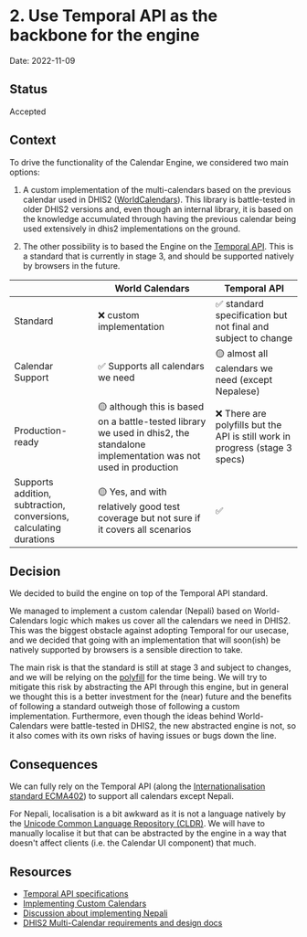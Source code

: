 # 2. Use Temporal API as the backbone for the engine

Date: 2022-11-09

## Status

Accepted

## Context

To drive the functionality of the Calendar Engine, we considered two main options:

1. A custom implementation of the multi-calendars based on the previous calendar used in DHIS2 ([WorldCalendars](https://github.com/kbwood/world-calendars)). This library is battle-tested in older DHIS2 versions and, even though an internal library, it is based on the knowledge accumulated through having the previous calendar being used extensively in dhis2 implementations on the ground.

1. The other possibility is to based the Engine on the [Temporal API](https://tc39.es/proposal-temporal/docs/). This is a standard that is currently in stage 3, and should be supported natively by browsers in the future.

| | World Calendars | Temporal API |
| -- | --- | --- |
| Standard | ❌ custom implementation | ✅  standard specification but not final and subject to change |
| Calendar Support | ✅ Supports all calendars we need | 🟡 almost all calendars we need (except Nepalese) |
| Production-ready | 🟡 although this is based on a battle-tested library we used in dhis2, the standalone implementation was not used in production | ❌ There are polyfills but the API is still work in progress (stage 3 specs) | 
| Supports addition, subtraction, conversions, calculating durations | 🟡 Yes, and with relatively good test coverage but not sure if it covers all scenarios | ✅ |


## Decision

We decided to build the engine on top of the Temporal API standard.

We managed to implement a custom calendar (Nepali) based on World-Calendars logic which makes us cover all the calendars we need in DHIS2. This was the biggest obstacle against adopting Temporal for our usecase, and we decided that going with an implementation that will soon(ish) be natively supported by browsers is a sensible direction to take.

The main risk is that the standard is still at stage 3 and subject to changes, and we will be relying on the [polyfill](https://github.com/js-temporal/temporal-polyfill) for the time being. We will try to mitigate this risk by abstracting the API through this engine, but in general we thought this is a better investment for the (near) future and the benefits of following a standard outweigh those of following a custom implementation. Furthermore, even though the ideas behind World-Calendars were battle-tested in DHIS2, the new abstracted engine is not, so it also comes with its own risks of having issues or bugs down the line.

## Consequences

We can fully rely on the Temporal API (along the [Internationalisation standard ECMA402](https://tc39.es/ecma402)) to support all calendars except Nepali.

For Nepali, localisation is a bit awkward as it is not a language natively by the [Unicode Common Language Repository (CLDR)](https://cldr.unicode.org/index). We will have to manually localise it but that can be abstracted by the engine in a way that doesn't affect clients (i.e. the Calendar UI component) that much.

## Resources

- [Temporal API specifications](https://tc39.es/proposal-temporal/docs/index.html)
- [Implementing Custom Calendars](https://tc39.es/proposal-temporal/docs/calendar.html)
- [Discussion about implementing Nepali](https://github.com/js-temporal/temporal-polyfill/discussions/190)
- [DHIS2 Multi-Calendar requirements and design docs](https://docs.google.com/document/d/19zjyB45oBbqC5KeubaU8E7cw9fGhFc3tOXY0GkzZKqc/edit?userstoinvite=hendrik%40dhis2.org#)